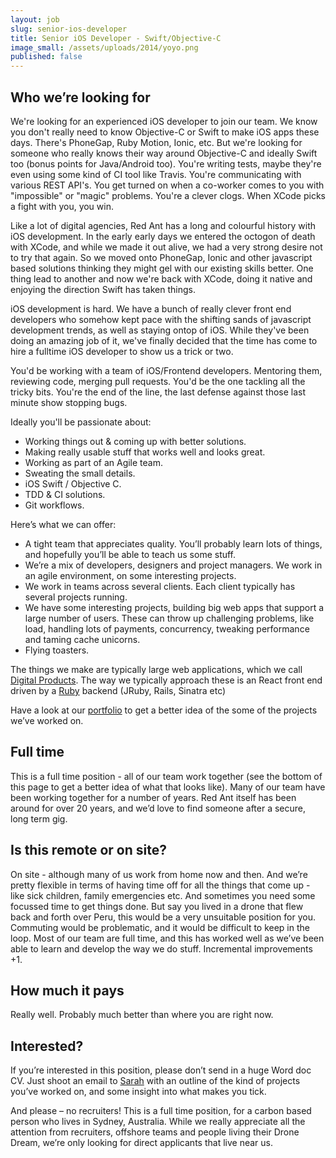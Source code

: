 ```yaml
---
layout: job
slug: senior-ios-developer
title: Senior iOS Developer - Swift/Objective-C
image_small: /assets/uploads/2014/yoyo.png
published: false
---
```


## Who we’re looking for

<p class="lead">We're looking for an experienced iOS developer to join our team. We know you don't really need to know Objective-C or Swift to make iOS apps these days. There's PhoneGap, Ruby Motion, Ionic, etc. But we're looking for someone who really knows their way around Objective-C and ideally Swift too (bonus points for Java/Android too). You're writing tests, maybe they're even using some kind of CI tool like Travis. You're communicating with various REST API's. You get turned on when a co-worker comes to you with "impossible" or "magic" problems. You're a clever clogs. When XCode picks a fight with you, you win.</p>

Like a lot of digital agencies, Red Ant has a long and colourful history with iOS development. In the early early days we entered the octogon of death with XCode, and while we made it out alive, we had a very strong desire not to try that again. So we moved onto PhoneGap, Ionic and other javascript based solutions thinking they might gel with our existing skills better. One thing lead to another and now we're back with XCode, doing it native and enjoying the direction Swift has taken things.

iOS development is hard. We have a bunch of really clever front end developers who somehow kept pace with the shifting sands of javascript development trends, as well as staying ontop of iOS. While they've been doing an amazing job of it, we've finally decided that the time has come to hire a fulltime iOS developer to show us a trick or two.

You'd be working with a team of iOS/Frontend developers. Mentoring them, reviewing code, merging pull requests. You'd be the one tackling all the tricky bits. You're the end of the line, the last defense against those last minute show stopping bugs.

Ideally you'll be passionate about:

* Working things out & coming up with better solutions.
* Making really usable stuff that works well and looks great.
* Working as part of an Agile team.
* Sweating the small details.
* iOS Swift / Objective C.
* TDD & CI solutions.
* Git workflows.

Here’s what we can offer:

* A tight team that appreciates quality. You’ll probably learn lots of things, and hopefully you’ll be able to teach us some stuff.
* We’re a mix of developers, designers and project managers. We work in an agile environment, on some interesting projects.
* We work in teams across several clients. Each client typically has several projects running.
* We have some interesting projects, building big web apps that support a large number of users. These can throw up challenging problems, like load, handling lots of payments, concurrency, tweaking performance and taming cache unicorns.
* Flying toasters.

The things we make are typically large web applications, which we call [Digital Products](/blog/products/ "Digital Products"). The way we typically approach these is an React front end driven by a [Ruby](/ruby-on-rails/ "Ruby") backend (JRuby, Rails, Sinatra etc)

Have a look at our [portfolio](/portfolio/ "portfolio") to get a better idea of the some of the projects we’ve worked on.

## Full time

This is a full time position - all of our team work together (see the bottom of this page to get a better idea of what that looks like). Many of our team have been working together for a number of years. Red Ant itself has been around for over 20 years, and we’d love to find someone after a secure, long term gig.

## Is this remote or on site?

On site - although many of us work from home now and then. And we’re pretty flexible in terms of having time off for all the things that come up - like sick children, family emergencies etc. And sometimes you need some focussed time to get things done.
But say you lived in a drone that flew back and forth over Peru, this would be a very unsuitable position for you. Commuting would be problematic, and it would be difficult to keep in the loop.
Most of our team are full time, and this has worked well as we’ve been able to learn and develop the way we do stuff. Incremental improvements +1.

## How much it pays

Really well. Probably much better than where you are right now.

## Interested?

If you’re interested in this position, please don’t send in a huge Word doc CV. Just shoot an email to [Sarah](mailto\:jobs@redant.com.au "Sarah") with an outline of the kind of projects you’ve worked on, and some insight into what makes you tick.

And please – no recruiters! This is a full time position, for a carbon based person who lives in Sydney, Australia. While we really appreciate all the attention from recruiters, offshore teams and people living their Drone Dream, we’re only looking for direct applicants that live near us.

